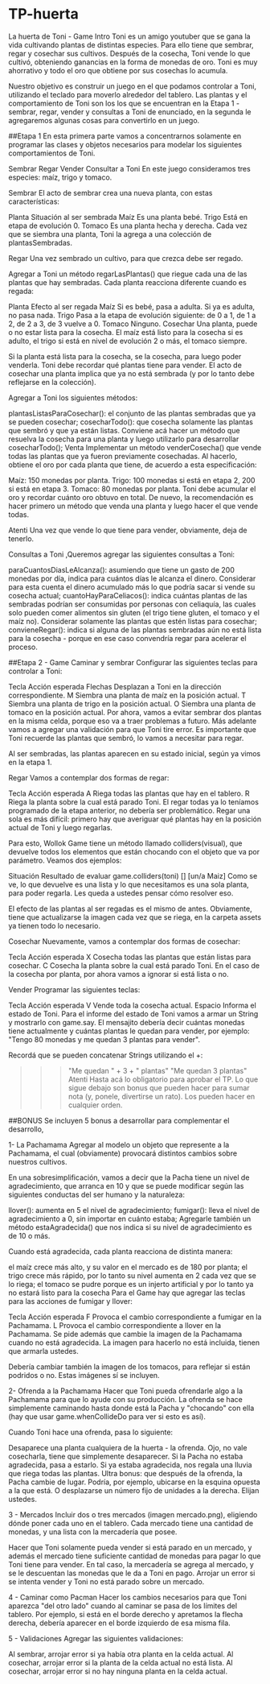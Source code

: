 # TP-huerta
La huerta de Toni - Game
Intro
Toni es un amigo youtuber que se gana la vida cultivando plantas de distintas especies. Para ello tiene que sembrar, regar y cosechar sus cultivos. Después de la cosecha, Toni vende lo que cultivó, obteniendo ganancias en la forma de monedas de oro. Toni es muy ahorrativo y todo el oro que obtiene por sus cosechas lo acumula.

Nuestro objetivo es construir un juego en el que podamos controlar a Toni, utilizando el teclado para moverlo alrededor del tablero. Las plantas y el comportamiento de Toni son los los que se encuentran en la Etapa 1 - sembrar, regar, vender y consultas a Toni de enunciado, en la segunda le agregaremos algunas cosas para convertirlo en un juego.

##Etapa 1
En esta primera parte vamos a concentrarnos solamente en programar las clases y objetos necesarios para modelar los siguientes comportamientos de Toni.

Sembrar
Regar
Vender
Consultar a Toni
En este juego consideramos tres especies: maíz, trigo y tomaco.

Sembrar
El acto de sembrar crea una nueva planta, con estas características:

Planta	Situación al ser sembrada
Maíz	Es una planta bebé.
Trigo	Está en etapa de evolución 0.
Tomaco	Es una planta hecha y derecha.
Cada vez que se siembra una planta, Toni la agrega a una colección de plantasSembradas.

Regar
Una vez sembrado un cultivo, para que crezca debe ser regado.

Agregar a Toni un método regarLasPlantas() que riegue cada una de las plantas que hay sembradas. Cada planta reacciona diferente cuando es regada:

Planta	Efecto al ser regada
Maíz	Si es bebé, pasa a adulta. Si ya es adulta, no pasa nada.
Trigo	Pasa a la etapa de evolución siguiente: de 0 a 1, de 1 a 2, de 2 a 3, de 3 vuelve a 0.
Tomaco	Ninguno.
Cosechar
Una planta, puede o no estar lista para la cosecha. El maíz está listo para la cosecha si es adulto, el trigo si está en nivel de evolución 2 o más, el tomaco siempre.

Si la planta está lista para la cosecha, se la cosecha, para luego poder venderla. Toni debe recordar qué plantas tiene para vender. El acto de cosechar una planta implica que ya no está sembrada (y por lo tanto debe reflejarse en la colección).

Agregar a Toni los siguientes métodos:

plantasListasParaCosechar(): el conjunto de las plantas sembradas que ya se pueden cosechar;
cosecharTodo(): que cosecha solamente las plantas que sembró y que ya están listas. Conviene acá hacer un método que resuelva la cosecha para una planta y luego utilizarlo para desarrollar cosecharTodo();
Venta
Implementar un método venderCosecha() que vende todas las plantas que ya fueron previamente cosechadas. Al hacerlo, obtiene el oro por cada planta que tiene, de acuerdo a esta especificación:

Maíz: 150 monedas por planta.
Trigo: 100 monedas si está en etapa 2, 200 si está en etapa 3.
Tomaco: 80 monedas por planta.
Toni debe acumular el oro y recordar cuánto oro obtuvo en total. De nuevo, la recomendación es hacer primero un método que venda una planta y luego hacer el que vende todas.

Atenti
Una vez que vende lo que tiene para vender, obviamente, deja de tenerlo.

Consultas a Toni
,Queremos agregar las siguientes consultas a Toni:

paraCuantosDiasLeAlcanza(): asumiendo que tiene un gasto de 200 monedas por día, indica para cuántos días le alcanza el dinero. Considerar para esta cuenta el dinero acumulado más lo que podría sacar si vende su cosecha actual;
cuantoHayParaCeliacos(): indica cuántas plantas de las sembradas podrían ser consumidas por personas con celiaquía, las cuales solo pueden comer alimentos sin gluten (el trigo tiene gluten, el tomaco y el maíz no). Considerar solamente las plantas que estén listas para cosechar;
convieneRegar(): indica si alguna de las plantas sembradas aún no está lista para la cosecha - porque en ese caso convendría regar para acelerar el proceso.


##Etapa 2 - Game
Caminar y sembrar
Configurar las siguientes teclas para controlar a Toni:

Tecla	Acción esperada
Flechas	Desplazan a Toni en la dirección correspondiente.
M	Siembra una planta de maíz en la posición actual.
T	Siembra una planta de trigo en la posición actual.
O	Siembra una planta de tomaco en la posición actual.
Por ahora, vamos a evitar sembrar dos plantas en la misma celda, porque eso va a traer problemas a futuro. Más adelante vamos a agregar una validación para que Toni tire error. Es importante que Toni recuerde las plantas que sembró, lo vamos a necesitar para regar.

Al ser sembradas, las plantas aparecen en su estado inicial, según ya vimos en la etapa 1.

Regar
Vamos a contemplar dos formas de regar:

Tecla	Acción esperada
A	Riega todas las plantas que hay en el tablero.
R	Riega la planta sobre la cual está parado Toni.
El regar todas ya lo teníamos programado de la etapa anterior, no debería ser problemático. Regar una sola es más difícil: primero hay que averiguar qué plantas hay en la posición actual de Toni y luego regarlas.

Para esto, Wollok Game tiene un método llamado colliders(visual), que devuelve todos los elementos que están chocando con el objeto que va por parámetro. Veamos dos ejemplos:

Situación	Resultado de evaluar game.colliders(toni)
	[]
	[un/a Maiz]
Como se ve, lo que devuelve es una lista y lo que necesitamos es una sola planta, para poder regarla. Les queda a ustedes pensar cómo resolver eso.

El efecto de las plantas al ser regadas es el mismo de antes. Obviamente, tiene que actualizarse la imagen cada vez que se riega, en la carpeta assets ya tienen todo lo necesario.

Cosechar
Nuevamente, vamos a contemplar dos formas de cosechar:

Tecla	Acción esperada
X	Cosecha todas las plantas que están listas para cosechar.
C	Cosecha la planta sobre la cual está parado Toni.
En el caso de la cosecha por planta, por ahora vamos a ignorar si está lista o no.

Vender
Programar las siguientes teclas:

Tecla	Acción esperada
V	Vende toda la cosecha actual.
Espacio	Informa el estado de Toni.
Para el informe del estado de Toni vamos a armar un String y mostrarlo con game.say. El mensajito debería decir cuántas monedas tiene actualmente y cuántas plantas le quedan para vender, por ejemplo: "Tengo 80 monedas y me quedan 3 plantas para vender".

Recordá que se pueden concatenar Strings utilizando el +:

>>> "Me quedan " + 3 + " plantas"
"Me quedan 3 plantas"
Atenti Hasta acá lo obligatorio para aprobar el TP. Lo que sigue debajo son bonus que pueden hacer para sumar nota (y, ponele, divertirse un rato). Los pueden hacer en cualquier orden.

##BONUS
Se incluyen 5 bonus a desarrollar para complementar el desarrollo,

1- La Pachamama
Agregar al modelo un objeto que represente a la Pachamama, el cual (obviamente) provocará distintos cambios sobre nuestros cultivos.

En una sobresimplificación, vamos a decir que la Pacha tiene un nivel de agradecimiento, que arranca en 10 y que se puede modificar según las siguientes conductas del ser humano y la naturaleza:

llover(): aumenta en 5 el nivel de agradecimiento;
fumigar(): lleva el nivel de agradecimiento a 0, sin importar en cuánto estaba;
Agregarle también un método estaAgradecida() que nos indica si su nivel de agradecimiento es de 10 o más.

Cuando está agradecida, cada planta reacciona de distinta manera:

el maíz crece más alto, y su valor en el mercado es de 180 por planta;
el trigo crece más rápido, por lo tanto su nivel aumenta en 2 cada vez que se lo riega;
el tomaco se pudre porque es un injerto artificial y por lo tanto ya no estará listo para la cosecha
Para el Game hay que agregar las teclas para las acciones de fumigar y llover:

Tecla	Acción esperada
F	Provoca el cambio correspondiente a fumigar en la Pachamama.
L	Provoca el cambio correspondiente a llover en la Pachamama.
Se pide además que cambie la imagen de la Pachamama cuando no está agradecida. La imagen para hacerlo no está incluida, tienen que armarla ustedes.

Debería cambiar también la imagen de los tomacos, para reflejar si están podridos o no. Estas imágenes sí se incluyen.

2- Ofrenda a la Pachamama
Hacer que Toni pueda ofrendarle algo a la Pachamama para que lo ayude con su producción. La ofrenda se hace simplemente caminando hasta donde está la Pacha y "chocando" con ella (hay que usar game.whenCollideDo para ver si esto es así).

Cuando Toni hace una ofrenda, pasa lo siguiente:

Desaparece una planta cualquiera de la huerta - la ofrenda. Ojo, no vale cosecharla, tiene que simplemente desaparecer.
Si la Pacha no estaba agradecida, pasa a estarlo.
Si ya estaba agradecida, nos regala una lluvia que riega todas las plantas.
Ultra bonus: que después de la ofrenda, la Pacha cambie de lugar. Podría, por ejemplo, ubicarse en la esquina opuesta a la que está. O desplazarse un número fijo de unidades a la derecha. Elijan ustedes.

3 - Mercados
Incluir dos o tres mercados (imagen mercado.png), eligiendo dónde poner cada uno en el tablero. Cada mercado tiene una cantidad de monedas, y una lista con la mercadería que posee.

Hacer que Toni solamente pueda vender si está parado en un mercado, y además el mercado tiene suficiente cantidad de monedas para pagar lo que Toni tiene para vender. En tal caso, la mercadería se agrega al mercado, y se le descuentan las monedas que le da a Toni en pago. Arrojar un error si se intenta vender y Toni no está parado sobre un mercado.

4 - Caminar como Pacman
Hacer los cambios necesarios para que Toni aparezca "del otro lado" cuando al caminar se pasa de los límites del tablero. Por ejemplo, si está en el borde derecho y apretamos la flecha derecha, debería aparecer en el borde izquierdo de esa misma fila.

5 - Validaciones
Agregar las siguientes validaciones:

Al sembrar, arrojar error si ya había otra planta en la celda actual.
Al cosechar, arrojar error si la planta de la celda actual no está lista.
Al cosechar, arrojar error si no hay ninguna planta en la celda actual.
